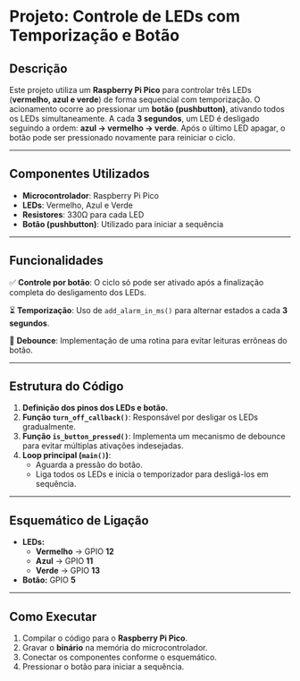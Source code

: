 # Projeto: Controle de LEDs com Temporização e Botão

## Descrição
Este projeto utiliza um **Raspberry Pi Pico** para controlar três LEDs (**vermelho, azul e verde**) de forma sequencial com temporização. O acionamento ocorre ao pressionar um **botão (pushbutton)**, ativando todos os LEDs simultaneamente. A cada **3 segundos**, um LED é desligado seguindo a ordem: **azul → vermelho → verde**. Após o último LED apagar, o botão pode ser pressionado novamente para reiniciar o ciclo.

---

## Componentes Utilizados
- **Microcontrolador**: Raspberry Pi Pico
- **LEDs**: Vermelho, Azul e Verde
- **Resistores**: 330Ω para cada LED
- **Botão (pushbutton)**: Utilizado para iniciar a sequência

---

## Funcionalidades
✅ **Controle por botão**: O ciclo só pode ser ativado após a finalização completa do desligamento dos LEDs.

⏳ **Temporização**: Uso de `add_alarm_in_ms()` para alternar estados a cada **3 segundos**.

🔄 **Debounce**: Implementação de uma rotina para evitar leituras errôneas do botão.

---

## Estrutura do Código
1. **Definição dos pinos dos LEDs e botão.**
2. **Função `turn_off_callback()`**: Responsável por desligar os LEDs gradualmente.
3. **Função `is_button_pressed()`**: Implementa um mecanismo de debounce para evitar múltiplas ativações indesejadas.
4. **Loop principal (`main()`)**:
   - Aguarda a pressão do botão.
   - Liga todos os LEDs e inicia o temporizador para desligá-los em sequência.

---

## Esquemático de Ligação
- **LEDs:**
  - **Vermelho** → GPIO **12**
  - **Azul** → GPIO **11**
  - **Verde** → GPIO **13**
- **Botão:** GPIO **5**

---

## Como Executar
1. Compilar o código para o **Raspberry Pi Pico**.
2. Gravar o **binário** na memória do microcontrolador.
3. Conectar os componentes conforme o esquemático.
4. Pressionar o botão para iniciar a sequência.


